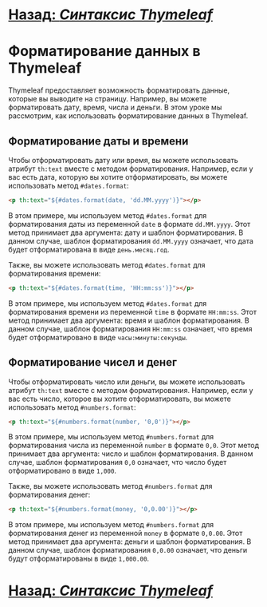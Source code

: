 # [**Назад**: *Синтаксис Thymeleaf*](../features/thymeleaf-syntax.md)

# Форматирование данных в Thymeleaf

Thymeleaf предоставляет возможность форматировать данные, которые вы выводите на страницу. Например, вы можете форматировать дату, время, числа и деньги. В этом уроке мы рассмотрим, как использовать форматирование данных в Thymeleaf.

## Форматирование даты и времени

Чтобы отформатировать дату или время, вы можете использовать атрибут `th:text` вместе с методом форматирования. Например, если у вас есть дата, которую вы хотите отформатировать, вы можете использовать метод `#dates.format`:

```html
<p th:text="${#dates.format(date, 'dd.MM.yyyy')}"></p>
```

В этом примере, мы используем метод `#dates.format` для форматирования даты из переменной `date` в формате `dd.MM.yyyy`. Этот метод принимает два аргумента: дату и шаблон форматирования. В данном случае, шаблон форматирования `dd.MM.yyyy` означает, что дата будет отформатирована в виде `день.месяц.год`.

Также, вы можете использовать метод `#dates.format` для форматирования времени:

```html
<p th:text="${#dates.format(time, 'HH:mm:ss')}"></p>
```

В этом примере, мы используем метод `#dates.format` для форматирования времени из переменной `time` в формате `HH:mm:ss`. Этот метод принимает два аргумента: время и шаблон форматирования. В данном случае, шаблон форматирования `HH:mm:ss` означает, что время будет отформатировано в виде `часы:минуты:секунды`.

## Форматирование чисел и денег

Чтобы отформатировать число или деньги, вы можете использовать атрибут `th:text` вместе с методом форматирования. Например, если у вас есть число, которое вы хотите отформатировать, вы можете использовать метод `#numbers.format`:

```html
<p th:text="${#numbers.format(number, '0,0')}"></p>
```

В этом примере, мы используем метод `#numbers.format` для форматирования числа из переменной `number` в формате `0,0`. Этот метод принимает два аргумента: число и шаблон форматирования. В данном случае, шаблон форматирования `0,0` означает, что число будет отформатировано в виде `1,000`.

Также, вы можете использовать метод `#numbers.format` для форматирования денег:

```html
<p th:text="${#numbers.format(money, '0,0.00')}"></p>
```

В этом примере, мы используем метод `#numbers.format` для форматирования денег из переменной `money` в формате `0,0.00`. Этот метод принимает два аргумента: деньги и шаблон форматирования. В данном случае, шаблон форматирования `0,0.00` означает, что деньги будут отформатированы в виде `1,000.00`.

# [**Назад**: *Синтаксис Thymeleaf*](../features/thymeleaf-syntax.md)